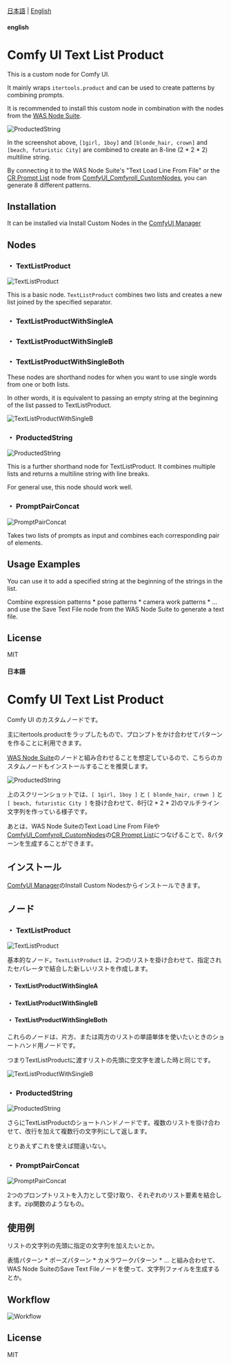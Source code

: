 [日本語](#日本語) | [English](#english)

#### english

# Comfy UI Text List Product

This is a custom node for Comfy UI.

It mainly wraps `itertools.product` and can be used to create patterns by combining prompts.

It is recommended to install this custom node in combination with the nodes from the [WAS Node Suite](https://github.com/WASasquatch/was-node-suite-comfyui).

![ProductedString](<doc/スクリーンショット 2024-06-17 000135.png>)

In the screenshot above, `[1girl, 1boy]` and `[blonde_hair, crown]` and `[beach, futuristic City]` are combined to create an 8-line (2 * 2 * 2) multiline string.

By connecting it to the WAS Node Suite's "Text Load Line From File" or the [CR Prompt List](https://github.com/Suzie1/ComfyUI_Comfyroll_CustomNodes/wiki/List-Nodes#cr-prompt-list) node from [ComfyUI_Comfyroll_CustomNodes](https://github.com/Suzie1/ComfyUI_Comfyroll_CustomNodes), you can generate 8 different patterns.

## Installation

It can be installed via Install Custom Nodes in the [ComfyUI Manager](https://github.com/ltdrdata/ComfyUI-Manager)


## Nodes

### ・ TextListProduct

![TextListProduct](<doc/スクリーンショット 2024-06-21 145008.png>)

This is a basic node. `TextListProduct` combines two lists and creates a new list joined by the specified separator.

### ・ TextListProductWithSingleA 
### ・ TextListProductWithSingleB
### ・ TextListProductWithSingleBoth

These nodes are shorthand nodes for when you want to use single words from one or both lists.

In other words, it is equivalent to passing an empty string at the beginning of the list passed to TextListProduct.

![TextListProductWithSingleB](<doc/スクリーンショット 2024-06-21 151730.png>)

### ・ ProductedString

![ProductedString](<doc/スクリーンショット 2024-06-17 000135.png>)

This is a further shorthand node for TextListProduct. It combines multiple lists and returns a multiline string with line breaks.

For general use, this node should work well.

### ・ PromptPairConcat

![PromptPairConcat](doc/workflow_prompt_pair_concat.png)

Takes two lists of prompts as input and combines each corresponding pair of elements.


## Usage Examples

You can use it to add a specified string at the beginning of the strings in the list.

Combine expression patterns * pose patterns * camera work patterns * ... and use the Save Text File node from the WAS Node Suite to generate a text file.

## License

MIT


#### 日本語
# Comfy UI Text List Product

Comfy UI のカスタムノードです。

主にitertools.productをラップしたもので、プロンプトをかけ合わせてパターンを作ることに利用できます。

[WAS Node Suite](https://github.com/WASasquatch/was-node-suite-comfyui)のノードと組み合わせることを想定しているので、こちらのカスタムノードもインストールすることを推奨します。

![ProductedString](<doc/スクリーンショット 2024-06-17 000135.png>)

上のスクリーンショットでは、`[ 1girl, 1boy ]` と `[ blonde_hair, crown ]` と `[ beach, futuristic City ]` を掛け合わせて、8行(2 * 2 * 2)のマルチライン文字列を作っている様子です。

あとは、WAS Node SuiteのText Load Line From Fileや[ComfyUI_Comfyroll_CustomNodes](https://github.com/Suzie1/ComfyUI_Comfyroll_CustomNodes)の[CR Prompt List](https://github.com/Suzie1/ComfyUI_Comfyroll_CustomNodes/wiki/List-Nodes#cr-prompt-list)につなげることで、8パターンを生成することができます。
## インストール

[ComfyUI Manager](https://github.com/ltdrdata/ComfyUI-Manager)のInstall Custom Nodesからインストールできます。


## ノード

### ・ TextListProduct

![TextListProduct](<doc/スクリーンショット 2024-06-21 145008.png>)

基本的なノード。`TextListProduct` は、2つのリストを掛け合わせて、指定されたセパレータで結合した新しいリストを作成します。

#### ・ TextListProductWithSingleA 
#### ・ TextListProductWithSingleB 
#### ・ TextListProductWithSingleBoth

これらのノードは、片方、または両方のリストの単語単体を使いたいときのショートハンド用ノードです。

つまりTextListProductに渡すリストの先頭に空文字を渡した時と同じです。

![TextListProductWithSingleB](<doc/スクリーンショット 2024-06-21 151730.png>)

### ・ ProductedString

![ProductedString](<doc/スクリーンショット 2024-06-17 000135.png>)

さらにTextListProductのショートハンドノードです。複数のリストを掛け合わせて、改行を加えて複数行の文字列にして返します。

とりあえずこれを使えば間違いない。

### ・ PromptPairConcat

![PromptPairConcat](doc/workflow_prompt_pair_concat.png)

2つのプロンプトリストを入力として受け取り、それぞれのリスト要素を結合します。zip関数のようなもの。

## 使用例

リストの文字列の先頭に指定の文字列を加えたいとか。

表情パターン * ポーズパターン * カメラワークパターン * ... と組み合わせて、WAS Node SuiteのSave Text Fileノードを使って、文字列ファイルを生成するとか。

## Workflow

![Workflow](doc/workflow_textlistproduct.png)

## License

MIT